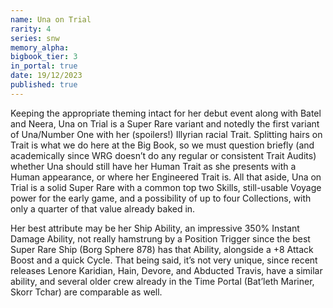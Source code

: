 ```yaml
---
name: Una on Trial
rarity: 4
series: snw
memory_alpha:
bigbook_tier: 3
in_portal: true
date: 19/12/2023
published: true
---
```


Keeping the appropriate theming intact for her debut event along with Batel and Neera, Una on Trial is a Super Rare variant and notedly the first variant of Una/Number One with her (spoilers!) Illyrian racial Trait. Splitting hairs on Trait is what we do here at the Big Book, so we must question briefly (and academically since WRG doesn’t do any regular or consistent Trait Audits) whether Una should still have her Human Trait as she presents with a Human appearance, or where her Engineered Trait is. All that aside, Una on Trial is a solid Super Rare with a common top two Skills, still-usable Voyage power for the early game, and a possibility of up to four Collections, with only a quarter of that value already baked in. 

Her best attribute may be her Ship Ability, an impressive 350% Instant Damage Ability, not really hamstrung by a Position Trigger since the best Super Rare Ship (Borg Sphere 878) has that Ability, alongside a +8 Attack Boost and a quick Cycle. That being said, it’s not very unique, since recent releases Lenore Karidian, Hain, Devore, and Abducted Travis, have a similar ability, and several older crew already in the Time Portal (Bat’leth Mariner, Skorr Tchar) are comparable as well.
